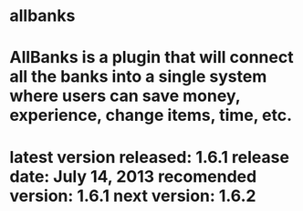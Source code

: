 allbanks
========
AllBanks is a plugin that will connect all the banks into a single system where users can save money, experience, change items, time, etc.
========
latest version released: 1.6.1
release date: July 14, 2013
recomended version: 1.6.1
next version: 1.6.2
========
